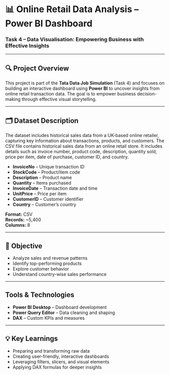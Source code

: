 # 📊 Online Retail Data Analysis – Power BI Dashboard  
### Task 4 – Data Visualisation: Empowering Business with Effective Insights

---
## 🔍 Project Overview  
This project is part of the **Tata Data Job Simulation** (Task 4) and focuses on building an interactive dashboard using **Power BI** to uncover insights from online retail transaction data. The goal is to empower business decision-making through effective visual storytelling.

---
## 🗂️ Dataset Description  
The dataset includes historical sales data from a UK-based online retailer, capturing key information about transactions, products, and customers.
The CSV file contains historical sales data from an online retail store. It includes details such as invoice number, product code, description, quantity sold, price per item, date of purchase, customer ID, and country.
- **InvoiceNo** – Unique transaction ID  
- **StockCode** – Product/item code  
- **Description** – Product name  
- **Quantity** – Items purchased  
- **InvoiceDate** – Transaction date and time  
- **UnitPrice** – Price per item  
- **CustomerID** – Customer identifier  
- **Country** – Customer’s country  

**Format:** CSV  
**Records:** ~5,400  
**Columns:** 8  

---
## 🎯 Objective  
- Analyze sales and revenue patterns  
- Identify top-performing products  
- Explore customer behavior  
- Understand country-wise sales performance  

---
## Tools & Technologies  
- **Power BI Desktop** – Dashboard development  
- **Power Query Editor** – Data cleaning and shaping  
- **DAX** – Custom KPIs and measures  

---
## 💡 Key Learnings  
- Preparing and transforming raw data  
- Creating user-friendly, interactive dashboards  
- Leveraging filters, slicers, and visual elements  
- Applying DAX formulas for deeper insights  

